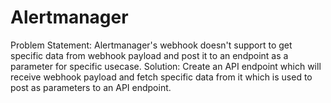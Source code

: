 # Alertmanager

Problem Statement: Alertmanager's webhook doesn't support to get specific data from webhook payload and post it to an endpoint as a parameter for specific usecase.
Solution: Create an API endpoint which will receive webhook payload and fetch specific data from it which is used to post as parameters to an API endpoint.

